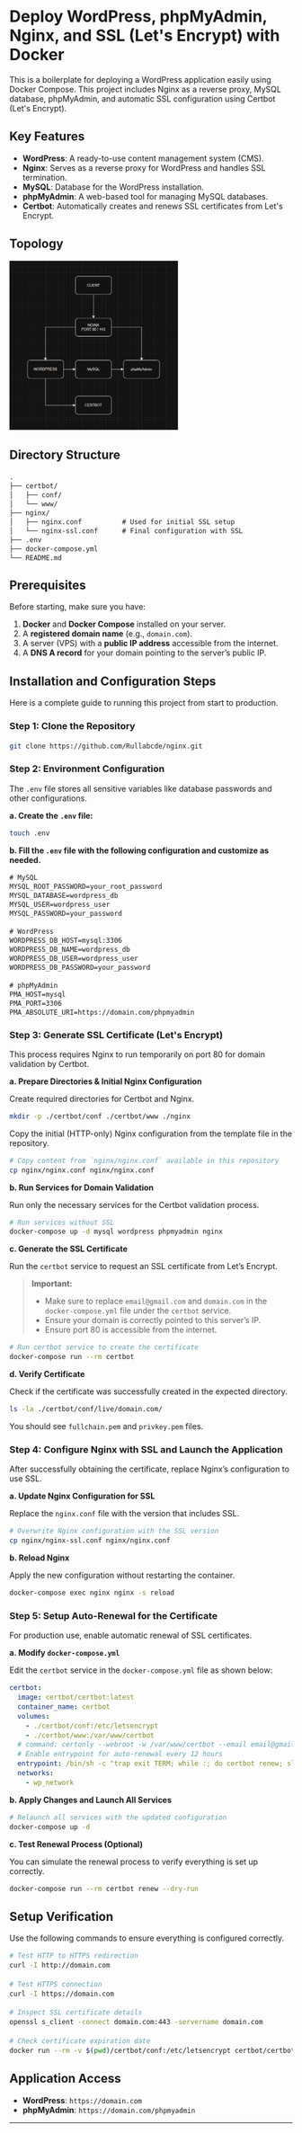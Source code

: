 # Deploy WordPress, phpMyAdmin, Nginx, and SSL (Let's Encrypt) with Docker

This is a boilerplate for deploying a WordPress application easily using Docker Compose. This project includes Nginx as a reverse proxy, MySQL database, phpMyAdmin, and automatic SSL configuration using Certbot (Let's Encrypt).

## Key Features

- **WordPress**: A ready-to-use content management system (CMS).
- **Nginx**: Serves as a reverse proxy for WordPress and handles SSL termination.
- **MySQL**: Database for the WordPress installation.
- **phpMyAdmin**: A web-based tool for managing MySQL databases.
- **Certbot**: Automatically creates and renews SSL certificates from Let's Encrypt.

## Topology

<img src="Topology.png" alt="Topology" width="300"/>

## Directory Structure

```
.
├── certbot/
│   ├── conf/
│   └── www/
├── nginx/
│   ├── nginx.conf          # Used for initial SSL setup
│   └── nginx-ssl.conf      # Final configuration with SSL
├── .env
├── docker-compose.yml
└── README.md
```

## Prerequisites

Before starting, make sure you have:

1. **Docker** and **Docker Compose** installed on your server.
2. A **registered domain name** (e.g., `domain.com`).
3. A server (VPS) with a **public IP address** accessible from the internet.
4. A **DNS A record** for your domain pointing to the server’s public IP.

## Installation and Configuration Steps

Here is a complete guide to running this project from start to production.

### Step 1: Clone the Repository

```bash
git clone https://github.com/Rullabcde/nginx.git
```

### Step 2: Environment Configuration

The `.env` file stores all sensitive variables like database passwords and other configurations.

**a. Create the `.env` file:**

```bash
touch .env
```

**b. Fill the `.env` file with the following configuration and customize as needed.**

```env
# MySQL
MYSQL_ROOT_PASSWORD=your_root_password
MYSQL_DATABASE=wordpress_db
MYSQL_USER=wordpress_user
MYSQL_PASSWORD=your_password

# WordPress
WORDPRESS_DB_HOST=mysql:3306
WORDPRESS_DB_NAME=wordpress_db
WORDPRESS_DB_USER=wordpress_user
WORDPRESS_DB_PASSWORD=your_password

# phpMyAdmin
PMA_HOST=mysql
PMA_PORT=3306
PMA_ABSOLUTE_URI=https://domain.com/phpmyadmin
```

### Step 3: Generate SSL Certificate (Let's Encrypt)

This process requires Nginx to run temporarily on port 80 for domain validation by Certbot.

**a. Prepare Directories & Initial Nginx Configuration**

Create required directories for Certbot and Nginx.

```bash
mkdir -p ./certbot/conf ./certbot/www ./nginx
```

Copy the initial (HTTP-only) Nginx configuration from the template file in the repository.

```bash
# Copy content from `nginx/nginx.conf` available in this repository
cp nginx/nginx.conf nginx/nginx.conf
```

**b. Run Services for Domain Validation**

Run only the necessary services for the Certbot validation process.

```bash
# Run services without SSL
docker-compose up -d mysql wordpress phpmyadmin nginx
```

**c. Generate the SSL Certificate**

Run the `certbot` service to request an SSL certificate from Let’s Encrypt.

> **Important:**
>
> - Make sure to replace `email@gmail.com` and `domain.com` in the `docker-compose.yml` file under the `certbot` service.
> - Ensure your domain is correctly pointed to this server’s IP.
> - Ensure port 80 is accessible from the internet.

```bash
# Run certbot service to create the certificate
docker-compose run --rm certbot
```

**d. Verify Certificate**

Check if the certificate was successfully created in the expected directory.

```bash
ls -la ./certbot/conf/live/domain.com/
```

You should see `fullchain.pem` and `privkey.pem` files.

### Step 4: Configure Nginx with SSL and Launch the Application

After successfully obtaining the certificate, replace Nginx’s configuration to use SSL.

**a. Update Nginx Configuration for SSL**

Replace the `nginx.conf` file with the version that includes SSL.

```bash
# Overwrite Nginx configuration with the SSL version
cp nginx/nginx-ssl.conf nginx/nginx.conf
```

**b. Reload Nginx**

Apply the new configuration without restarting the container.

```bash
docker-compose exec nginx nginx -s reload
```

### Step 5: Setup Auto-Renewal for the Certificate

For production use, enable automatic renewal of SSL certificates.

**a. Modify `docker-compose.yml`**

Edit the `certbot` service in the `docker-compose.yml` file as shown below:

```yaml
certbot:
  image: certbot/certbot:latest
  container_name: certbot
  volumes:
    - ./certbot/conf:/etc/letsencrypt
    - ./certbot/www:/var/www/certbot
  # command: certonly --webroot -w /var/www/certbot --email email@gmail.com -d domain.com --agree-tos --no-eff-email # This line is commented out after the initial certificate creation
  # Enable entrypoint for auto-renewal every 12 hours
  entrypoint: /bin/sh -c "trap exit TERM; while :; do certbot renew; sleep 12h & wait $$!; done;"
  networks:
    - wp_network
```

**b. Apply Changes and Launch All Services**

```bash
# Relaunch all services with the updated configuration
docker-compose up -d
```

**c. Test Renewal Process (Optional)**

You can simulate the renewal process to verify everything is set up correctly.

```bash
docker-compose run --rm certbot renew --dry-run
```

## Setup Verification

Use the following commands to ensure everything is configured correctly.

```bash
# Test HTTP to HTTPS redirection
curl -I http://domain.com

# Test HTTPS connection
curl -I https://domain.com

# Inspect SSL certificate details
openssl s_client -connect domain.com:443 -servername domain.com

# Check certificate expiration date
docker run --rm -v $(pwd)/certbot/conf:/etc/letsencrypt certbot/certbot certificates
```

## Application Access

- **WordPress**: `https://domain.com`
- **phpMyAdmin**: `https://domain.com/phpmyadmin`

---

